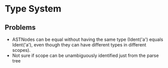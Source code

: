 # Type System

## Problems
* ASTNodes can be equal without having the same type (Ident('a') equals Ident('a'), even though they can have different types in different scopes).
* Not sure if scope can be unambiguously identified just from the parse tree
